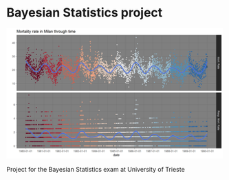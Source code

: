 # Bayesian Statistics project

![header](img/coverImage.png)

Project for the Bayesian Statistics exam at University of Trieste
